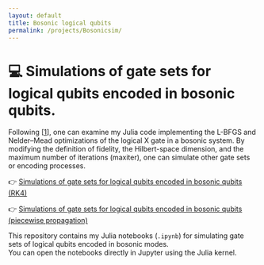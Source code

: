 ```yaml
---
layout: default
title: Bosonic logical qubits
permalink: /projects/Bosonicsim/
---
```


# 💻 Simulations of gate sets for logical qubits encoded in bosonic qubits.

[1]: https://www.nature.com/articles/s41467-017-00045-1

Following [[1]], one can examine my Julia code implementing the L-BFGS and Nelder–Mead optimizations of the logical X gate in a bosonic system. By modifying the definition of fidelity, the Hilbert-space dimension, and the maximum number of iterations (maxiter), one can simulate other gate sets or encoding processes.

👉 [Simulations of gate sets for logical qubits encoded in bosonic qubits (RK4)](https://github.com/Liucy3164/Simulations-of-gate-sets-for-logical-qubits-encoded-in-bosonic-qubits)

👉 [Simulations of gate sets for logical qubits encoded in bosonic qubits (piecewise propagation)](https://github.com/Liucy3164/Simulations-of-gate-sets-for-logical-qubits-encoded-in-bosonic-qubits)

This repository contains my Julia notebooks (`.ipynb`) for simulating gate sets of logical qubits encoded in bosonic modes.  
You can open the notebooks directly in Jupyter using the Julia kernel.
